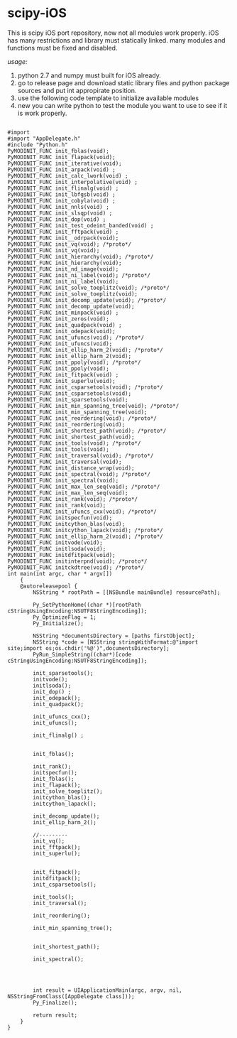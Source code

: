 # scipy-iOS
This is scipy iOS port repository, now not all modules work properly.
iOS has many restrictions and library must statically linked. many modules
and functions must be fixed and disabled.

*usage:*
1. python 2.7 and numpy must built for iOS already.
2. go to release page and download static library files and python package sources and put int appropirate position.
3. use the following code template to initialize available modules
4. new you can write python to test the module you want to use to see if it is work properly. 
<pre>
<code>
#import <UIKit/UIKit.h>
#import "AppDelegate.h"
#include "Python.h"
PyMODINIT_FUNC init_fblas(void);
PyMODINIT_FUNC init_flapack(void);
PyMODINIT_FUNC init_iterative(void);
PyMODINIT_FUNC init_arpack(void) ;
PyMODINIT_FUNC init_calc_lwork(void) ;
PyMODINIT_FUNC init_interpolative(void) ;
PyMODINIT_FUNC init_flinalg(void) ;
PyMODINIT_FUNC init_lbfgsb(void) ;
PyMODINIT_FUNC init_cobyla(void) ;
PyMODINIT_FUNC init_nnls(void) ;
PyMODINIT_FUNC init_slsqp(void) ;
PyMODINIT_FUNC init_dop(void) ;
PyMODINIT_FUNC init_test_odeint_banded(void) ;
PyMODINIT_FUNC init_fftpack(void) ;
PyMODINIT_FUNC init__odrpack(void);
PyMODINIT_FUNC init_vq(void); /*proto*/
PyMODINIT_FUNC init_vq(void);
PyMODINIT_FUNC init_hierarchy(void); /*proto*/
PyMODINIT_FUNC init_hierarchy(void);
PyMODINIT_FUNC init_nd_image(void);
PyMODINIT_FUNC init_ni_label(void); /*proto*/
PyMODINIT_FUNC init_ni_label(void);
PyMODINIT_FUNC init_solve_toeplitz(void); /*proto*/
PyMODINIT_FUNC init_solve_toeplitz(void);
PyMODINIT_FUNC init_decomp_update(void); /*proto*/
PyMODINIT_FUNC init_decomp_update(void);
PyMODINIT_FUNC init_minpack(void) ;
PyMODINIT_FUNC init_zeros(void);
PyMODINIT_FUNC init_quadpack(void) ;
PyMODINIT_FUNC init_odepack(void);
PyMODINIT_FUNC init_ufuncs(void); /*proto*/
PyMODINIT_FUNC init_ufuncs(void);
PyMODINIT_FUNC init_ellip_harm_2(void); /*proto*/
PyMODINIT_FUNC init_ellip_harm_2(void);
PyMODINIT_FUNC init_ppoly(void); /*proto*/
PyMODINIT_FUNC init_ppoly(void);
PyMODINIT_FUNC init_fitpack(void) ;
PyMODINIT_FUNC init_superlu(void);
PyMODINIT_FUNC init_csparsetools(void); /*proto*/
PyMODINIT_FUNC init_csparsetools(void);
PyMODINIT_FUNC init_sparsetools(void);
PyMODINIT_FUNC init_min_spanning_tree(void); /*proto*/
PyMODINIT_FUNC init_min_spanning_tree(void);
PyMODINIT_FUNC init_reordering(void); /*proto*/
PyMODINIT_FUNC init_reordering(void);
PyMODINIT_FUNC init_shortest_path(void); /*proto*/
PyMODINIT_FUNC init_shortest_path(void);
PyMODINIT_FUNC init_tools(void); /*proto*/
PyMODINIT_FUNC init_tools(void);
PyMODINIT_FUNC init_traversal(void); /*proto*/
PyMODINIT_FUNC init_traversal(void);
PyMODINIT_FUNC init_distance_wrap(void);
PyMODINIT_FUNC init_spectral(void); /*proto*/
PyMODINIT_FUNC init_spectral(void);
PyMODINIT_FUNC init_max_len_seq(void); /*proto*/
PyMODINIT_FUNC init_max_len_seq(void);
PyMODINIT_FUNC init_rank(void); /*proto*/
PyMODINIT_FUNC init_rank(void);
PyMODINIT_FUNC init_ufuncs_cxx(void); /*proto*/
PyMODINIT_FUNC initspecfun(void);
PyMODINIT_FUNC initcython_blas(void);
PyMODINIT_FUNC initcython_lapack(void); /*proto*/
PyMODINIT_FUNC init_ellip_harm_2(void); /*proto*/
PyMODINIT_FUNC initvode(void);
PyMODINIT_FUNC initlsoda(void);
PyMODINIT_FUNC initdfitpack(void);
PyMODINIT_FUNC initinterpnd(void); /*proto*/
PyMODINIT_FUNC initckdtree(void); /*proto*/
int main(int argc, char * argv[])
    {
    @autoreleasepool {
        NSString * rootPath = [[NSBundle mainBundle] resourcePath];

        Py_SetPythonHome((char *)[rootPath cStringUsingEncoding:NSUTF8StringEncoding]);
        Py_OptimizeFlag = 1; 
        Py_Initialize();

        NSString *documentsDirectory = [paths firstObject];
        NSString *code = [NSString stringWithFormat:@"import site;import os;os.chdir('%@')",documentsDirectory];
        PyRun_SimpleString((char*)[code cStringUsingEncoding:NSUTF8StringEncoding]);
        
        init_sparsetools();
        initvode();
        initlsoda();
        init_dop() ;
        init_odepack();
        init_quadpack();

        init_ufuncs_cxx();
        init_ufuncs();

        init_flinalg() ;


        init_fblas();

        init_rank();
        initspecfun();
        init_fblas();
        init_flapack();
        init_solve_toeplitz();
        initcython_blas();
        initcython_lapack();

        init_decomp_update();
        init_ellip_harm_2();

        //---------
        init_vq();
        init_fftpack();
        init_superlu();


        init_fitpack();
        initdfitpack();
        init_csparsetools();

        init_tools();
        init_traversal();

        init_reordering();

        init_min_spanning_tree();


        init_shortest_path();

        init_spectral();




        int result = UIApplicationMain(argc, argv, nil, NSStringFromClass([AppDelegate class]));
        Py_Finalize();

        return result;
    }
}

</code>
</pre>

